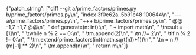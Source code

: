{"patch_string": ["diff --git a/prime_factors/primes.py b/prime_factors/primes.py\n", "index 3f0e62a..5b91e48 100644\n", "--- a/prime_factors/primes.py\n", "+++ b/prime_factors/primes.py\n", " @@ -1,7 +1,7 @@\n", " def generate(n: int):\n", " + import math\n", " \tresult = [1]\n", " \twhile n % 2 == 0:\n", " \tm.append(2)\n", " \tn //= 2\n", " \tif n % 2 != 0:\n", " \tm.extend(prime_factors(int(math.sqrt(n))+1))\n", " \tn = n // (m[-1] ** 2)\n", " \tm.append(n)\n", " return m\n"]}